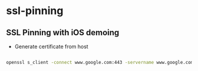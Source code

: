 # ssl-pinning
## SSL Pinning with iOS demoing


* Generate certificate from host

```bash

openssl s_client -connect www.google.com:443 -servername www.google.com < /dev/null | openssl x509 -outform DER > googleCert.cer

```
